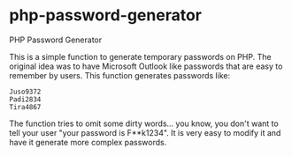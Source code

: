 php-password-generator
======================

PHP Password Generator

This is a simple function to generate temporary passwords on PHP. The original idea was to have Microsoft Outlook 
like passwords that are easy to remember by users. This function generates passwords like:

    Juso9372
    Padi2834
    Tira4867
    
The function tries to omit some dirty words... you know, you don't want to tell your user "your password is F**k1234".
It is very easy to modify it and have it generate more complex passwords.
